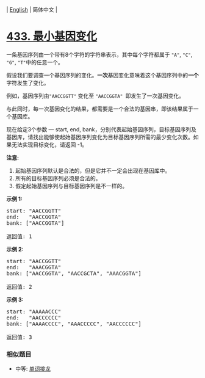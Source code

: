 | [English](README_EN.md) | 简体中文 |

# [433. 最小基因变化](https://leetcode-cn.com/problems/minimum-genetic-mutation)
<p>一条基因序列由一个带有8个字符的字符串表示，其中每个字符都属于 <code>&quot;A&quot;</code>, <code>&quot;C&quot;</code>, <code>&quot;G&quot;</code>, <code>&quot;T&quot;</code>中的任意一个。</p>

<p>假设我们要调查一个基因序列的变化。<strong>一次</strong>基因变化意味着这个基因序列中的<strong>一个</strong>字符发生了变化。</p>

<p>例如，基因序列由<code>&quot;AACCGGTT&quot;</code>&nbsp;变化至&nbsp;<code>&quot;AACCGGTA&quot;&nbsp;</code>即发生了一次基因变化。</p>

<p>与此同时，每一次基因变化的结果，都需要是一个合法的基因串，即该结果属于一个基因库。</p>

<p>现在给定3个参数 &mdash; start, end, bank，分别代表起始基因序列，目标基因序列及基因库，请找出能够使起始基因序列变化为目标基因序列所需的最少变化次数。如果无法实现目标变化，请返回 -1。</p>

<p><strong>注意:</strong></p>

<ol>
	<li>起始基因序列默认是合法的，但是它并不一定会出现在基因库中。</li>
	<li>所有的目标基因序列必须是合法的。</li>
	<li>假定起始基因序列与目标基因序列是不一样的。</li>
</ol>

<p><strong>示例 1:</strong></p>

<pre>
start: &quot;AACCGGTT&quot;
end:   &quot;AACCGGTA&quot;
bank: [&quot;AACCGGTA&quot;]

返回值: 1
</pre>

<p><strong>示例 2:</strong></p>

<pre>
start: &quot;AACCGGTT&quot;
end:   &quot;AAACGGTA&quot;
bank: [&quot;AACCGGTA&quot;, &quot;AACCGCTA&quot;, &quot;AAACGGTA&quot;]

返回值: 2
</pre>

<p><strong>示例 3:</strong></p>

<pre>
start: &quot;AAAAACCC&quot;
end:   &quot;AACCCCCC&quot;
bank: [&quot;AAAACCCC&quot;, &quot;AAACCCCC&quot;, &quot;AACCCCCC&quot;]

返回值: 3
</pre>

 ### 相似题目
- 中等:	[单词接龙](https://leetcode-cn.com/problems/word-ladder) 
